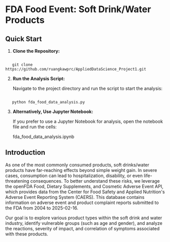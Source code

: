 # FDA Food Event: Soft Drink/Water Products

## Quick Start

1. **Clone the Repository:**
```

   git clone https://github.com/ruangkawprc/AppliedDataScience_Project1.git
```
2. **Run the Analysis Script:**

   Navigate to the project directory and run the script to start the analysis:
```

   python fda_food_data_analysis.py
```
3. **Alternatively, Use Jupyter Notebook:**

   If you prefer to use a Jupyter Notebook for analysis, open the notebook file and run the cells:

   fda_food_data_analysis.ipynb


## Introduction

As one of the most commonly consumed products, soft drinks/water products have far-reaching effects beyond simple weight gain. In severe cases, consumption can lead to hospitalization, disability, or even life-threatening consequences. To better understand these risks, we leverage the openFDA Food, Dietary Supplements, and Cosmetic Adverse Event API, which provides data from the Center for Food Safety and Applied Nutrition's Adverse Event Reporting System (CAERS). This database contains information on adverse event and product complaint reports submitted to the FDA from 2004 to 2025-02-16.

Our goal is to explore various product types within the soft drink and water industry, identify vulnerable groups (such as age and gender), and analyze the reactions, severity of impact, and correlation of symptoms associated with these products.

